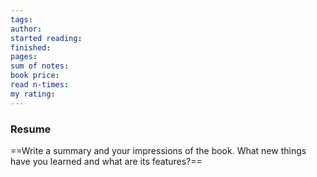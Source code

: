```yaml
---
tags: 
author: 
started reading: 
finished: 
pages: 
sum of notes: 
book price: 
read n-times: 
my rating:
---
```

### Resume
==Write a summary and your impressions of the book. What new things have you learned and what are its features?==
